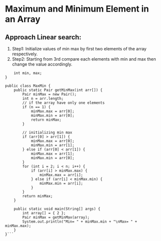 # Maximum and Minimum Element in an Array

## Approach Linear search:

1. Step1: Initialize values of min max by first two elements of the array respectively.
2. Step2: Starting from 3rd compare each elements with min and max then change the value accordingly.

````class Pair {
    int min, max;
}

public class MaxMin {
    public static Pair getMinMax(int arr[]) {
        Pair minMax = new Pair();
        int n = arr.length;
        // if the array have only one elements
        if (n == 1) {
            minMax.max = arr[0];
            minMax.min = arr[0];
            return minMax;
        }

        // initializing min max
        if (arr[0] > arr[1]) {
            minMax.max = arr[0];
            minMax.min = arr[1];
        } else if (arr[0] < arr[1]) {
            minMax.max = arr[1];
            minMax.min = arr[0];
        }
        for (int i = 2; i < n; i++) {
            if (arr[i] > minMax.max) {
                minMax.max = arr[i];
            } else if (arr[i] < minMax.min) {
                minMax.min = arr[i];
            }
        }
        return minMax;
    }

    public static void main(String[] args) {
        int array[] = { 2 };
        Pair minMax = getMinMax(array);
        System.out.println("Min= " + minMax.min + "\nMax= " + minMax.max);
    }
}```
````
